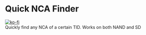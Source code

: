 # Quick NCA Finder
[![ko-fi](https://www.ko-fi.com/img/donate_sm.png)](https://ko-fi.com/X8X0LUTH)<br>
Quickly find any NCA of a certain TID. Works on both NAND and SD
